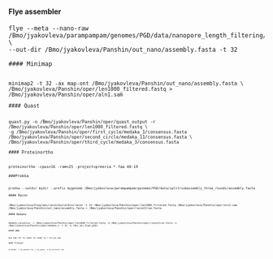 
#### Flye assembler

<pre><code>flye --meta --nano-raw /Bmo/jyakovleva/parampampam/genomes/PGD/data/nanopore_length_filtering/len1000_filtered.fastq \ 
--out-dir /Bmo/jyakovleva/Panshin/out_nano/assembly.fasta -t 32

#### Minimap

<pre><code>minimap2 -t 32 -ax map-ont /Bmo/jyakovleva/Panshin/out_nano/assembly.fasta \ 
/Bmo/jyakovleva/Panshin/oper/len1000_filtered.fastq > /Bmo/jyakovleva/Panshin/oper/aln1.sam

#### Quast

<pre><code>quast.py -o /Bmo/jyakovleva/Panshin/oper/quast_output -r /Bmo/jyakovleva/Panshin/oper/len1000_filtered.fastq \
-g /Bmo/jyakovleva/Panshin/oper/first_cycle/medaka_1/consensus.fasta /Bmo/jyakovleva/Panshin/oper/second_circle/medaka_11/consensus.fasta \ 
/Bmo/jyakovleva/Panshin/oper/third_cycle/medaka_3/consensus.fasta

#### Proteinortho

<pre><code>proteinortho -cpus=16 -ram=25 -project=preeria *.faa 40-19 

###Prokka

<pre><code>prokka --outdir mydir --prefix mygenome /Bmo/jyakovleva/parampampam/genomes/PGD/data/split/subassembly_three_rounds/assembly.fasta

#### Racon

<pre><code>/Bmo/jyakovleva/Programs/racon/build/bin/racon -t 32 /Bmo/jyakovleva/Panshin/oper/len1000_filtered.fastq /Bmo/jyakovleva/Panshin/oper/aln1.sam /Bmo/jyakovleva/Panshin/out_nano/assembly.fasta > /Bmo/jyakovleva/Panshin/oper/racon2true.fasta

#### Medaka

<pre><code>medaka_consensus -i /Bmo/jyakovleva/Panshin/oper/len1000_filtered.fastq -d /Bmo/jyakovleva/Panshin/oper/racon2true.fasta -o
/Bmo/jyakovleva/Panshin/oper/medaka_1 -t 32 -m r941_min_high_g303

#### BWA

<pre><code>bwa mem ref.fa read1.fq read2.fq > aln-pe.sam

#### Prodigal

<pre><code>prodigal -i my.genome.fna -o my.genes -a my.proteins.faa


